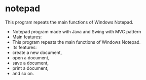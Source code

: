 # notepad
This program repeats the main functions of Windows Notepad.

 * Notepad program made with Java and Swing with MVC pattern
 * Main features:
 * This program repeats the main functions of Windows Notepad.
 * Its features:
 * create a new document,
 * open a document,
 * save a document,
 * print a document,
 * and so on.
